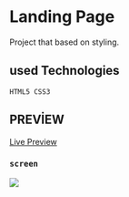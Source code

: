 # Landing Page

Project that based on styling.

## used Technologies
```
HTML5 CSS3
```

## PREVİEW
[Live Preview](https://landingg-page.netlify.app)

### `screen`

![](screen.gif)
